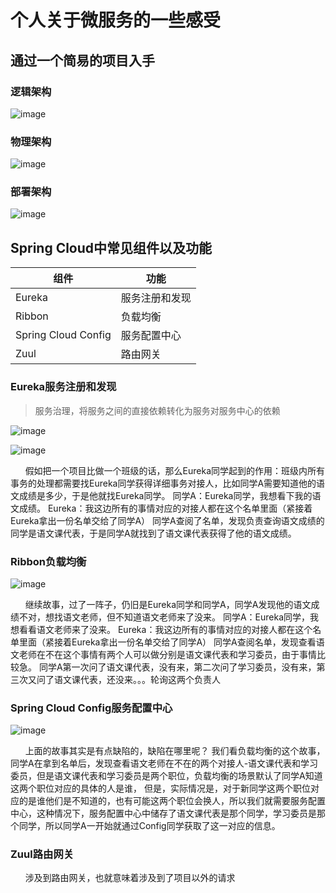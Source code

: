 # 个人关于微服务的一些感受
## 通过一个简易的项目入手
### 逻辑架构
![image](./image/逻辑架构.png)
### 物理架构
![image](./image/物理架构升级.png)

### 部署架构
![image](./image/部署架构.png)


## Spring Cloud中常见组件以及功能

|组件           | 功能             |
| ------------- |-------------    |
| Eureka        |  服务注册和发现   |
| Ribbon        |  负载均衡        |
| Spring Cloud Config | 服务配置中心  |
| Zuul          |  路由网关        |

### Eureka服务注册和发现
> 服务治理，将服务之间的直接依赖转化为服务对服务中心的依赖

![image](./image/服务治理.png)

![image](./image/eureka_architecture.png)

&nbsp;&nbsp;&nbsp;&nbsp;&nbsp;&nbsp;假如把一个项目比做一个班级的话，那么Eureka同学起到的作用：班级内所有事务的处理都需要找Eureka同学获得详细事务对接人，比如同学A需要知道他的语文成绩是多少，于是他就找Eureka同学。
同学A：Eureka同学，我想看下我的语文成绩。
Eureka：我这边所有的事情对应的对接人都在这个名单里面（紧接着Eureka拿出一份名单交给了同学A）
同学A查阅了名单，发现负责查询语文成绩的同学是语文课代表，于是同学A就找到了语文课代表获得了他的语文成绩。


### Ribbon负载均衡

![image](./image/服务注册与发现.png)

&nbsp;&nbsp;&nbsp;&nbsp;&nbsp;&nbsp;继续故事，过了一阵子，仍旧是Eureka同学和同学A，同学A发现他的语文成绩不对，想找语文老师，但不知道语文老师来了没来。
同学A：Eureka同学，我想看看语文老师来了没来。
Eureka：我这边所有的事情对应的对接人都在这个名单里面（紧接着Eureka拿出一份名单交给了同学A）
同学A查阅名单，发现查看语文老师在不在这个事情有两个人可以做分别是语文课代表和学习委员，由于事情比较急。
同学A第一次问了语文课代表，没有来，第二次问了学习委员，没有来，第三次又问了语文课代表，还没来。。。轮询这两个负责人

### Spring Cloud Config服务配置中心

![image](./image/单个配置中心.png)

&nbsp;&nbsp;&nbsp;&nbsp;&nbsp;&nbsp;上面的故事其实是有点缺陷的，缺陷在哪里呢？
我们看负载均衡的这个故事，同学A在拿到名单后，发现查看语文老师在不在的两个对接人-语文课代表和学习委员，但是语文课代表和学习委员是两个职位，负载均衡的场景默认了同学A知道这两个职位对应的具体的人是谁，
但是，实际情况是，对于新同学这两个职位对应的是谁他们是不知道的，也有可能这两个职位会换人，所以我们就需要服务配置中心，这种情况下，服务配置中心中储存了语文课代表是那个同学，学习委员是那个同学，所以同学A一开始就通过Config同学获取了这一对应的信息。


### Zuul路由网关

&nbsp;&nbsp;&nbsp;&nbsp;&nbsp;&nbsp;涉及到路由网关，也就意味着涉及到了项目以外的请求

